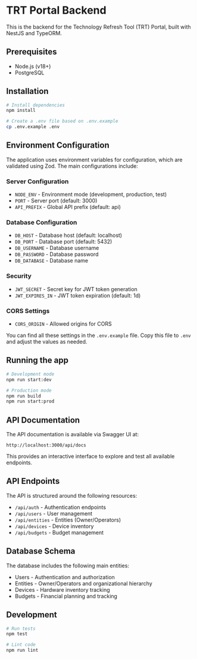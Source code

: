 # TRT Portal Backend

This is the backend for the Technology Refresh Tool (TRT) Portal, built with NestJS and TypeORM.

## Prerequisites

- Node.js (v18+)
- PostgreSQL

## Installation

```bash
# Install dependencies
npm install

# Create a .env file based on .env.example
cp .env.example .env
```

## Environment Configuration

The application uses environment variables for configuration, which are validated using Zod. The main configurations include:

### Server Configuration
- `NODE_ENV` - Environment mode (development, production, test)
- `PORT` - Server port (default: 3000)
- `API_PREFIX` - Global API prefix (default: api)

### Database Configuration
- `DB_HOST` - Database host (default: localhost)
- `DB_PORT` - Database port (default: 5432)
- `DB_USERNAME` - Database username
- `DB_PASSWORD` - Database password
- `DB_DATABASE` - Database name

### Security
- `JWT_SECRET` - Secret key for JWT token generation
- `JWT_EXPIRES_IN` - JWT token expiration (default: 1d)

### CORS Settings
- `CORS_ORIGIN` - Allowed origins for CORS

You can find all these settings in the `.env.example` file. Copy this file to `.env` and adjust the values as needed.

## Running the app

```bash
# Development mode
npm run start:dev

# Production mode
npm run build
npm run start:prod
```

## API Documentation

The API documentation is available via Swagger UI at:

```
http://localhost:3000/api/docs
```

This provides an interactive interface to explore and test all available endpoints.

## API Endpoints

The API is structured around the following resources:

- `/api/auth` - Authentication endpoints
- `/api/users` - User management
- `/api/entities` - Entities (Owner/Operators)
- `/api/devices` - Device inventory
- `/api/budgets` - Budget management

## Database Schema

The database includes the following main entities:

- Users - Authentication and authorization
- Entities - Owner/Operators and organizational hierarchy
- Devices - Hardware inventory tracking
- Budgets - Financial planning and tracking

## Development

```bash
# Run tests
npm test

# Lint code
npm run lint
``` 